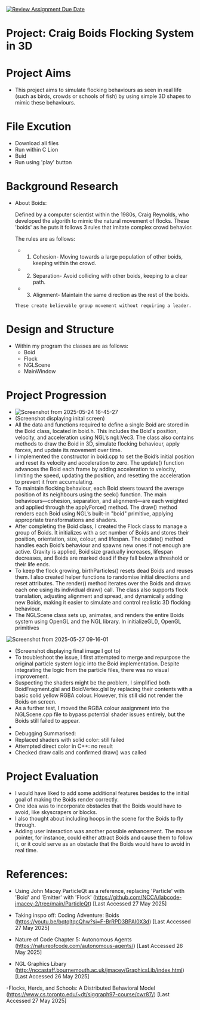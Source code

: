 [![Review Assignment Due Date](https://classroom.github.com/assets/deadline-readme-button-22041afd0340ce965d47ae6ef1cefeee28c7c493a6346c4f15d667ab976d596c.svg)](https://classroom.github.com/a/hhQzWvz6)


# Project: Craig Boids Flocking System in 3D

# Project Aims
- This project aims to simulate flocking behaviours as seen in real life (such as birds, crowds or schools of fish) by using simple 3D shapes to mimic these behaviours.

# File Excution
- Download all files
- Run within C Lion
- Buid
- Run using 'play' button

# Background Research
- About Boids:

  Defined by a computer scientist within the 1980s, Craig Reynolds, who developed the algorith to mimic the natural movement of flocks. These 'boids' as he puts it follows 3 rules that imitate complex crowd behavior. 

    The rules are as follows:
     - 1) Cohesion- Moving towards a large population of other boids, keeping within the crowd.
     - 2) Separation- Avoid colliding with other boids, keeping to a clear path.
     - 3) Alignment- Maintain the same direction as the rest of the boids.
      
      These create believable group movement without requiring a leader.


# Design and Structure
  - Within my program the classes are as follows:
    - Boid
    - Flock
    - NGLScene
    - MainWindow


# Project Progression
- ![Screenshot from 2025-05-24 16-45-27](https://github.com/user-attachments/assets/5e9e954f-ad1d-4047-b10c-9401d521bdbd)
- (Screenshot displaying inital screen)
- All the data and functions required to define a single Boid are stored in the Boid class, located in boid.h. This includes the Boid's position, velocity, and acceleration using NGL’s ngl::Vec3. The class also contains methods to draw the Boid in 3D, simulate flocking behaviour, apply forces, and update its movement over time.
- I implemented the constructor in boid.cpp to set the Boid’s initial position and reset its velocity and acceleration to zero. The update() function advances the Boid each frame by adding acceleration to velocity, limiting the speed, updating the position, and resetting the acceleration to prevent it from accumulating.
- To maintain flocking behaviour, each Boid steers toward the average position of its neighbours using the seek() function. The main behaviours—cohesion, separation, and alignment—are each weighted and applied through the applyForce() method. The draw() method renders each Boid using NGL’s built-in "boid" primitive, applying appropriate transformations and shaders.
- After completing the Boid class, I created the Flock class to manage a group of Boids. It initializes with a set number of Boids and stores their position, orientation, size, colour, and lifespan. The update() method handles each Boid’s behaviour and spawns new ones if not enough are active. Gravity is applied, Boid size gradually increases, lifespan decreases, and Boids are marked dead if they fall below a threshold or their life ends.
- To keep the flock growing, birthParticles() resets dead Boids and reuses them. I also created helper functions to randomise initial directions and reset attributes. The render() method iterates over the Boids and draws each one using its individual draw() call. The class also supports flock translation, adjusting alignment and spread, and dynamically adding new Boids, making it easier to simulate and control realistic 3D flocking behaviour.
- The NGLScene class sets up, animates, and renders the entire Boids system using OpenGL and the NGL library. In initializeGL(), OpenGL primitives

![Screenshot from 2025-05-27 09-16-01](https://github.com/user-attachments/assets/b344e2c8-b5ed-4972-91ec-4db19fa12315)
- (Screenshot displaying final image I got to)
- To troubleshoot the issue, I first attempted to merge and repurpose the original particle system logic into the Boid implementation. Despite integrating the logic from the particle files, there was no visual improvement.
- Suspecting the shaders might be the problem, I simplified both BoidFragment.glsl and BoidVertex.glsl by replacing their contents with a basic solid yellow RGBA colour. However, this still did not render the Boids on screen.
- As a further test, I moved the RGBA colour assignment into the NGLScene.cpp file to bypass potential shader issues entirely, but the Boids still failed to appear.
- 
- Debugging Summarised:
- Replaced shaders with solid color: still failed
- Attempted direct color in C++: no result
- Checked draw calls and confirmed draw() was called


# Project Evaluation
- I would have liked to add some additional features besides to the initial goal of making the Boids render correctly.
- One idea was to incorporate obstacles that the Boids would have to avoid, like skyscrapers or blocks.
- I also thought about including hoops in the scene for the Boids to fly through.
- Adding user interaction was another possible enhancement. The mouse pointer, for instance, could either attract Boids and cause them to follow it, or it could serve as an obstacle that the Boids would have to avoid in real time.

# References:
- Using John Macey ParticleQt as a reference, replacing 'Particle' with 'Boid' and 'Emitter' with 'Flock' (https://github.com/NCCA/labcode-jmacey-2/tree/main/ParticleQt) [Last Accessed 27 May 2025]

- Taking inspo off: Coding Adventure: Boids (https://youtu.be/bqtqltqcQhw?si=F-BrRPD3BPAI0X3d) [Last Accessed 27 May 2025]

- Nature of Code Chapter 5: Autonomous Agents (https://natureofcode.com/autonomous-agents/) [Last Accessed 26 May 2025]

- NGL Graphics Libary (http://nccastaff.bournemouth.ac.uk/jmacey/GraphicsLib/index.html) [Last Accessed 26 May 2025]

-Flocks, Herds, and Schools: A Distributed Behavioral Model  (https://www.cs.toronto.edu/~dt/siggraph97-course/cwr87/) [Last Accessed 27 May 2025]

